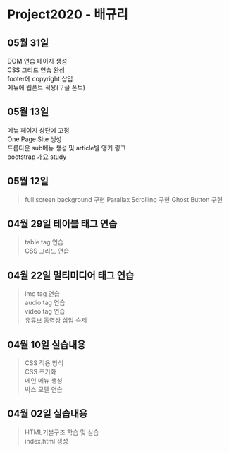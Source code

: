 # Project2020 - 배규리
## 05월 31일 
DOM 연습 페이지 생성 <br>
CSS 그리드 연습 완성 <br>
footer에 copyright 삽입 <br>
메뉴에 웹폰트 적용(구글 폰트) <br>

## 05월 13일
메뉴 페이지 상단에 고정  <br>
One Page Site 생성 <br>
드롭다운 sub메뉴 생성 및 article별 앵커 링크 <br>
bootstrap 개요 study <br>

## 05월 12일
>full screen background 구현 
Parallax Scrolling 구현 
Ghost Button 구현

## 04월 29일 테이블 태그 연습
>table tag 연습 <br>
CSS 그리드 연습 

## 04월 22일 멀티미디어 태그 연습
>img tag 연습 <br>
audio tag 연습 <br>
video tag 연습 <br>
유튜브 동영상 삽입 숙제

## 04월 10일 실습내용
>CSS 적용 방식 <br>
CSS 초기화 <br>
메인 메뉴 생성 <br>
박스 모델 연습

## 04월 02일 실습내용
>HTML기본구조 학습 및 실습 <br>
index.html 생성

